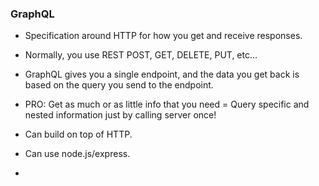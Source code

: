 
### GraphQL

- Specification around HTTP for how you get and receive responses.
- Normally, you use REST POST, GET, DELETE, PUT, etc...
- GraphQL gives you a single endpoint, and the data you get back is based on the query you send to the endpoint.
- PRO: Get as much or as little info that you need = Query specific and nested information just by calling server once!

- Can build on top of HTTP.
- Can use node.js/express.
- 
<!--stackedit_data:
eyJoaXN0b3J5IjpbMTg3ODIyNDA2LC0xMjkwNTQ3Mzg2XX0=
-->